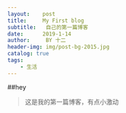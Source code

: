 ```yaml
---
layout:    post
title:     My First blog
subtitle:   自己的第一篇博客
date:      2019-1-14
author:     BY 十二
header-img: img/post-bg-2015.jpg
catalog: true
tags:
    - 生活
---
```


##hey
>这是我的第一篇博客，有点小激动

